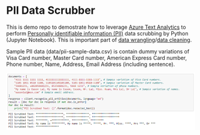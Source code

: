 # PII Data Scrubber 

This is demo repo to demostrate how to leverage [Azure Text Analytics](https://docs.microsoft.com/en-us/azure/cognitive-services/text-analytics/overview) to perform [Personally identifiable information (PII)](https://en.wikipedia.org/wiki/Personal_data) data scrubbing by Python (Jupyter Notebook). This is important part of [data wrangling](https://en.wikipedia.org/wiki/Data_wrangling)/[data cleaning](https://en.wikipedia.org/wiki/Data_cleansing).

Sample PII data (data/pii-sample-data.csv) is contain dummy variations of Visa Card number, Master Card number, American Express Card number, Phone number, Name, Address, Email Address (including sentence).

![alt text](https://github.com/easonlai/pii-data-scrubber/blob/main/git-images/git-image-1.png)